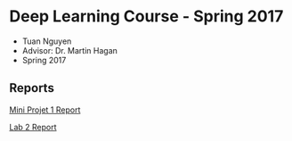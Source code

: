 # Deep Learning Course - Spring 2017
* Tuan Nguyen
* Advisor: Dr. Martin Hagan
* Spring 2017

## Reports
[Mini Projet 1 Report](prj1/Miniproject1.md)

[Lab 2 Report](lab2/README.md)

